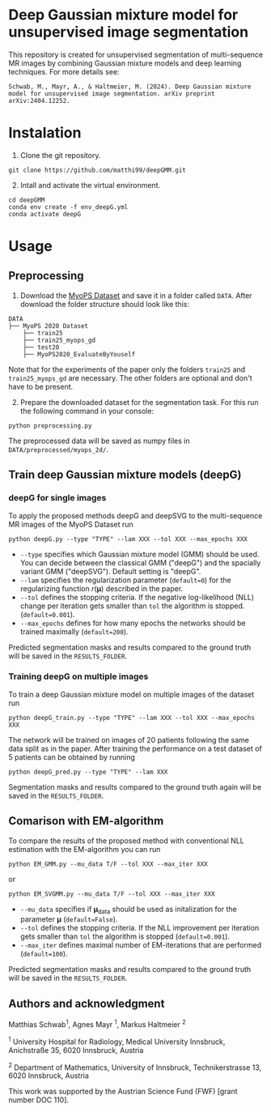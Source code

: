 # Deep Gaussian mixture model for unsupervised image segmentation

This repository is created for unsupervised segmentation of multi-sequence MR images by combining Gaussian mixture models and deep learning techniques. For more details see:

```
Schwab, M., Mayr, A., & Haltmeier, M. (2024). Deep Gaussian mixture model for unsupervised image segmentation. arXiv preprint arXiv:2404.12252.
```


# Instalation

1. Clone the git repository. 
```
git clone https://github.com/matthi99/deepGMM.git
``` 

2. Intall and activate the virtual environment.
```
cd deepGMM
conda env create -f env_deepG.yml
conda activate deepG
``` 

# Usage

## Preprocessing
1. Download the [MyoPS Dataset](https://mega.nz/folder/BRdnDISQ#FnCg9ykPlTWYe5hrRZxi-w) and save it in a folder called `DATA`. After download the folder structure should look like this:
``` 
DATA
├── MyoPS 2020 Dataset
    ├── train25
    ├── train25_myops_gd
    ├── test20
    ├── MyoPS2020_EvaluateByYouself

```
Note that for the experiments of the paper only the folders `train25` and `train25_myops_gd` are necessary. The other folders are optional and don't have to be present.

2. Prepare the downloaded dataset for the segmentation task. For this run the following command in your console:
```
python preprocessing.py 
``` 
The preprocessed data will be saved as numpy files in `DATA/preprocessed/myops_2d/`.  

## Train deep Gaussian mixture models (deepG)

### deepG for single images

To apply the proposed methods deepG and deepSVG to the multi-sequence MR images of the MyoPS Dataset run
```
python deepG.py --type "TYPE" --lam XXX --tol XXX --max_epochs XXX
``` 
- `--type` specifies which Gaussian mixture model (GMM) should be used. You can decide between the classical GMM ("deepG") and the spacially variant GMM ("deepSVG"). Default setting is "deepG". 
- `--lam` specifies the regularization parameter (`default=0`) for the regularizing function $r(\bm{\mu})$ described in the paper. 
- `--tol` defines the stopping criteria. If the negative log-likelihood (NLL) change per iteration gets smaller than `tol` the algorithm is stopped. (`default=0.001`).  
- `--max_epochs` defines for how many epochs the networks should be trained maximally (`default=200`).

Predicted segmentation masks and results compared to the ground truth will be saved in the `RESULTS_FOLDER`.

### Training deepG on multiple images

To train a deep Gaussian mixture model on multiple images of the dataset run
```
python deepG_train.py --type "TYPE" --lam XXX --tol XXX --max_epochs XXX
``` 
The network will be trained on images of 20 patients following the same data split as in the paper. After training the performance on a test dataset of 5 patients can be obtained by running
```
python deepG_pred.py --type "TYPE" --lam XXX
``` 
Segmentation masks and results compared to the ground truth again will be saved in the `RESULTS_FOLDER`.


## Comarison with EM-algorithm

To compare the results of the proposed method with conventional NLL estimation with the EM-algorithm you can run
```
python EM_GMM.py --mu_data T/F --tol XXX --max_iter XXX

```
or 
```
python EM_SVGMM.py --mu_data T/F --tol XXX --max_iter XXX

```
- `--mu_data` specifies if $\bm{\mu}_{\text{data}}$ should be used as initalization for the parameter $\bm{\mu}$ (`default=False`).
- `--tol` defines the stopping criteria. If the NLL improvement per iteration gets smaller than `tol` the algorithm is stopped (`default=0.001`).  
- `--max_iter` defines maximal number of EM-iterations that are performed (`default=100`).

Predicted segmentation masks and results compared to the ground truth will be saved in the `RESULTS_FOLDER`.


## Authors and acknowledgment
Matthias Schwab<sup>1</sup>, Agnes Mayr <sup>1</sup>, Markus Haltmeier <sup>2</sup>

<sup>1</sup> University Hospital for Radiology, Medical University Innsbruck, Anichstraße 35, 6020 Innsbruck, Austria 

<sup>2</sup> Department of Mathematics, University of Innsbruck, Technikerstrasse 13, 6020 Innsbruck, Austria

This work was supported by the Austrian Science Fund (FWF) [grant number DOC 110].

